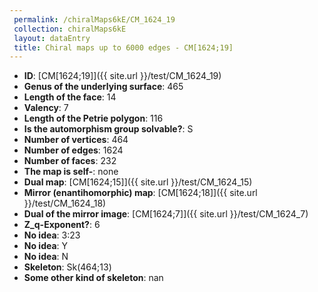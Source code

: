 ```yaml
--- 
 permalink: /chiralMaps6kE/CM_1624_19 
 collection: chiralMaps6kE
 layout: dataEntry
 title: Chiral maps up to 6000 edges - CM[1624;19]
---
```


- **ID**: [CM[1624;19]]({{ site.url }}/test/CM_1624_19)
- **Genus of the underlying surface**: 465
- **Length of the face**: 14
- **Valency**: 7
- **Length of the Petrie polygon**: 116
- **Is the automorphism group solvable?**: S
- **Number of vertices**: 464
- **Number of edges**: 1624
- **Number of faces**: 232
- **The map is self-**: none
- **Dual map**: [CM[1624;15]]({{ site.url }}/test/CM_1624_15)
- **Mirror (enantihomorphic) map**: [CM[1624;18]]({{ site.url }}/test/CM_1624_18)
- **Dual of the mirror image**: [CM[1624;7]]({{ site.url }}/test/CM_1624_7)
- **Z_q-Exponent?**: 6
- **No idea**:  3:23
- **No idea**: Y
- **No idea**: N
- **Skeleton**: Sk(464;13)
- **Some other kind of skeleton**: nan
